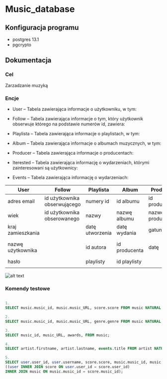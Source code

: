 # Music_database

## Konfiguracja programu
  - postgres 13.1
  - pgcrypto
  
  
  ## Dokumentacja
  
  ### Cel
  
  Zarzadzanie muzyką
  
  
  ### Encje
  
- User – Tabela zawierająca informacje o użytkowniku, w tym:
	
		
- Follow – Tabela zawierająca informacje o tym, który użytkownik obserwuje którego na podstawie numerów id, zawiera:
	
		
- Playlista – Tabela zawierająca informacje o playlistach, w tym:

		
- Album – Tabela zawierająca informacje o albumach muzycznych, w tym:
	
		
- Producer – Tabela zawierająca informacje o producentach:
	
		
- Iterested – Tabela zawierająca informację o wydarzeniach, którymi zainteresowani są użytkownicy:
	
		
- Events – Tabela zawierająca informację o wydarzeniach:
	
	

|  User            |  Follow     		    |  Playlista        |  Album       | Producer          |  Iterested     |  Events              	     |
|------------------|--------------------------------|-------------------|--------------|-------------------|----------------|---------------------------------|
| adres email      | id użytkownika obserwującego   | numery id         | id albumu    | id producenta     | id użytkownika | id wydarzenia    		     |
|	 wiek      |  id użytkownika obserowanego   |  nazwy            | nazwę albumu |  nazwę producenta |   id eventu    | datę wydarzenia  		 |
|  kraj zamieszkania|  				    |  datę utworzenia  | datę wydania | gatunek	   |   		   | lokalizację wydarzenia  	   |
| nazwę użytkownika|   				    | id autora         |id producenta  | datę             |                | id artysty występującego w evencie|
| hasło 	|   		  	  	    |  playlisty         | id playlisty |                  |                |         				 |
|  	   |  		   			    |                    | 	        |                  |                |					|


![alt text](../main/127189281_400856931109321_7668519763450585592_n.png?raw=true)


### Komendy testowe
```SQL

1.
SELECT music.music_id, music.music_URL, score.score FROM music NATURAL JOIN score;

2.
SELECT music.music_id, music.music_URL, genre.genre FROM music NATURAL JOIN genre;

3.
SELECT music_id, music_URL, awards, FROM music;

4.
SELECT artist.firstname, artist.lastname, events.title FROM artist NATURAL JOIN events;

5.
SELECT user.user_id, user.username, score.score, music.music_id, music.music_URL FROM 
((user INNER JOIN score ON user.user_id = score.user_id)
INNER JOIN music ON music.music_id = score.music_id);
```
